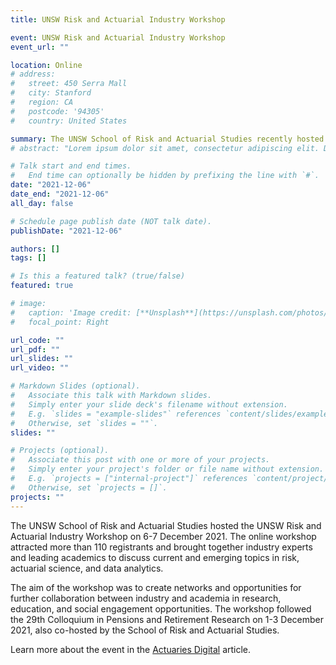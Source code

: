```yaml
---
title: UNSW Risk and Actuarial Industry Workshop

event: UNSW Risk and Actuarial Industry Workshop
event_url: ""

location: Online
# address:
#   street: 450 Serra Mall
#   city: Stanford
#   region: CA
#   postcode: '94305'
#   country: United States

summary: The UNSW School of Risk and Actuarial Studies recently hosted the UNSW Risk and Actuarial Industry Workshop on 6-7 December 2021. 
# abstract: "Lorem ipsum dolor sit amet, consectetur adipiscing elit. Duis posuere tellusac convallis placerat. Proin tincidunt magna sed ex sollicitudin condimentum. Sed ac faucibus dolor, scelerisque sollicitudin nisi. Cras purus urna, suscipit quis sapien eu, pulvinar tempor diam."

# Talk start and end times.
#   End time can optionally be hidden by prefixing the line with `#`.
date: "2021-12-06"
date_end: "2021-12-06"
all_day: false

# Schedule page publish date (NOT talk date).
publishDate: "2021-12-06"

authors: []
tags: []

# Is this a featured talk? (true/false)
featured: true

# image:
#   caption: 'Image credit: [**Unsplash**](https://unsplash.com/photos/bzdhc5b3Bxs)'
#   focal_point: Right

url_code: ""
url_pdf: ""
url_slides: ""
url_video: ""

# Markdown Slides (optional).
#   Associate this talk with Markdown slides.
#   Simply enter your slide deck's filename without extension.
#   E.g. `slides = "example-slides"` references `content/slides/example-slides.md`.
#   Otherwise, set `slides = ""`.
slides: ""

# Projects (optional).
#   Associate this post with one or more of your projects.
#   Simply enter your project's folder or file name without extension.
#   E.g. `projects = ["internal-project"]` references `content/project/deep-learning/index.md`.
#   Otherwise, set `projects = []`.
projects: ""
---
```


The UNSW School of Risk and Actuarial Studies hosted the UNSW Risk and Actuarial Industry Workshop on 6-7 December 2021. The online workshop attracted more than 110 registrants and brought together industry experts and leading academics to discuss current and emerging topics in risk, actuarial science, and data analytics.

The aim of the workshop was to create networks and opportunities for further collaboration between industry and academia in research, education, and social engagement opportunities. The workshop followed the 29th Colloquium in Pensions and Retirement Research on 1-3 December 2021, also co-hosted by the School of Risk and Actuarial Studies.

Learn more about the event in the [Actuaries Digital](https://www.actuaries.digital/2022/01/13/insights-from-the-unsw-risk-and-actuarial-industry-workshop/) article.

